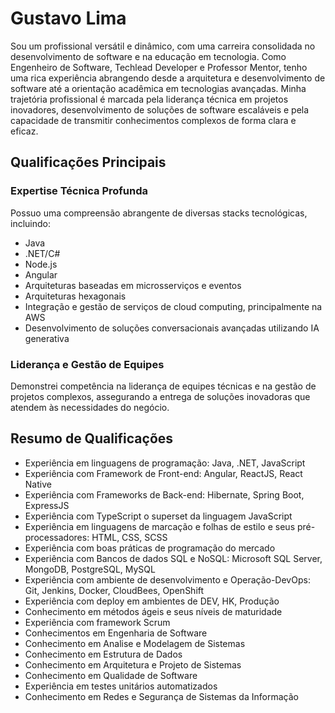 # Gustavo Lima

Sou um profissional versátil e dinâmico, com uma carreira consolidada no desenvolvimento de software e na educação em tecnologia. Como Engenheiro de Software, Techlead Developer e Professor Mentor, tenho uma rica experiência abrangendo desde a arquitetura e desenvolvimento de software até a orientação acadêmica em tecnologias avançadas. Minha trajetória profissional é marcada pela liderança técnica em projetos inovadores, desenvolvimento de soluções de software escaláveis e pela capacidade de transmitir conhecimentos complexos de forma clara e eficaz.

## Qualificações Principais

### Expertise Técnica Profunda
Possuo uma compreensão abrangente de diversas stacks tecnológicas, incluindo:
- Java
- .NET/C#
- Node.js
- Angular
- Arquiteturas baseadas em microsserviços e eventos
- Arquiteturas hexagonais
- Integração e gestão de serviços de cloud computing, principalmente na AWS
- Desenvolvimento de soluções conversacionais avançadas utilizando IA generativa

### Liderança e Gestão de Equipes
Demonstrei competência na liderança de equipes técnicas e na gestão de projetos complexos, assegurando a entrega de soluções inovadoras que atendem às necessidades do negócio.

## Resumo de Qualificações

- Experiência em linguagens de programação: Java, .NET, JavaScript
- Experiência com Framework de Front-end: Angular, ReactJS, React Native
- Experiência com Frameworks de Back-end: Hibernate, Spring Boot, ExpressJS
- Experiência com TypeScript o superset da linguagem JavaScript
- Experiência em linguagens de marcação e folhas de estilo e seus pré-processadores: HTML, CSS, SCSS
- Experiência com boas práticas de programação do mercado
- Experiência com Bancos de dados SQL e NoSQL: Microsoft SQL Server, MongoDB, PostgreSQL, MySQL
- Experiência com ambiente de desenvolvimento e Operação-DevOps: Git, Jenkins, Docker, CloudBees, OpenShift
- Experiência com deploy em ambientes de DEV, HK, Produção
- Conhecimento em métodos ágeis e seus níveis de maturidade
- Experiência com framework Scrum
- Conhecimentos em Engenharia de Software
- Conhecimento em Analise e Modelagem de Sistemas
- Conhecimento em Estrutura de Dados
- Conhecimento em Arquitetura e Projeto de Sistemas
- Conhecimento em Qualidade de Software
- Experiência em testes unitários automatizados
- Conhecimento em Redes e Segurança de Sistemas da Informação
